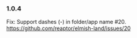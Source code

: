 ### 1.0.4
Fix: Support dashes (-) in folder/app name #20. https://github.com/reaptor/elmish-land/issues/20
